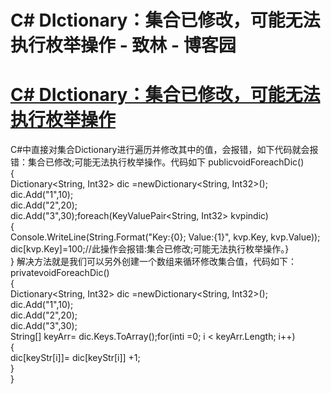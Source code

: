 
# C\# DIctionary：集合已修改，可能无法执行枚举操作 - 致林 - 博客园






# [C\# DIctionary：集合已修改，可能无法执行枚举操作](https://www.cnblogs.com/bincoding/p/8649850.html)
C\#中直接对集合Dictionary进行遍历并修改其中的值，会报错，如下代码就会报错：集合已修改;可能无法执行枚举操作。代码如下
publicvoidForeachDic()     
{     
     Dictionary<String, Int32> dic =newDictionary<String, Int32>();   
     dic.Add("1",10);     
     dic.Add("2",20);     
     dic.Add("3",30);foreach(KeyValuePair<String, Int32> kvpindic)     
     {     
         Console.WriteLine(String.Format("Key:{0}; Value:{1}", kvp.Key, kvp.Value));     
         dic[kvp.Key]=100;//此操作会报错:集合已修改;可能无法执行枚举操作。}     
}
解决方法就是我们可以另外创建一个数组来循环修改集合值，代码如下：
privatevoidForeachDic()     
{     
     Dictionary<String, Int32> dic =newDictionary<String, Int32>();   
     dic.Add("1",10);     
     dic.Add("2",20);     
     dic.Add("3",30);    
     String[] keyArr= dic.Keys.ToArray<String>();for(inti =0; i < keyArr.Length; i++)     
     {     
         dic[keyStr[i]]= dic[keyStr[i]] +1;     
      }     
}






